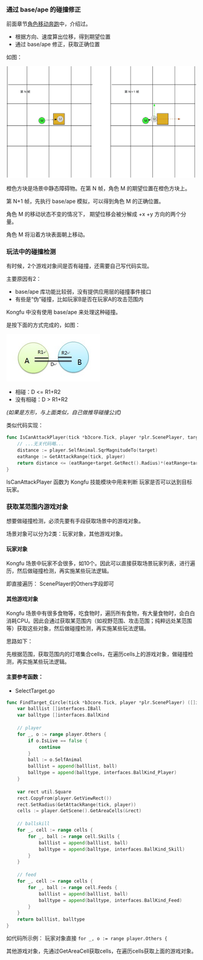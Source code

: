 ### 通过 base/ape 的碰撞修正

前面章节[角色移动奔跑](2.角色移动奔跑.md)中，介绍过。

  - 根据方向、速度算出位移，得到期望位置
  - 通过 base/ape 修正，获取正确位置

如图：

![图](assets/f.jpg)

橙色方块是场景中静态障碍物。在第 N 帧，角色 M 的期望位置在橙色方块上。

第 N+1 帧，先执行 base/ape 模拟，可以得到角色 M 的正确位置。

角色 M 的移动状态不变的情况下， 期望位移会被分解成 +x +y 方向的两个分量。

角色 M 将沿着方块表面朝上移动。


### 玩法中的碰撞检测

有时候，2个游戏对象间是否有碰撞，还需要自己写代码实现。

主要原因有2：

  - base/ape 库功能比较弱，没有提供应用层的碰撞事件接口
  - 有些是“伪”碰撞，比如玩家B是否在玩家A的攻击范围内

Kongfu 中没有使用 base/ape 来处理这种碰撞。

是按下面的方式完成的，如图：

![图](assets/g.jpg)

- 相碰：D <= R1+R2
- 没有相碰：D > R1+R2

*(如果是方形，与上面类似，自己做推导碰撞公式)*


类似代码实现：
```go
func IsCanAttackPlayer(tick *b3core.Tick, player *plr.ScenePlayer, target *bll.BallPlayer) bool {
	// ...无关代码略...
	distance := player.SelfAnimal.SqrMagnitudeTo(target)
	eatRange := GetAttackRange(tick, player)
	return distance <= (eatRange+target.GetRect().Radius)*(eatRange+target.GetRect().Radius)
}
```

IsCanAttackPlayer 函数为 Kongfu 技能模块中用来判断 玩家是否可以达到目标玩家。


### 获取某范围内游戏对象

想要做碰撞检测，必须先要有手段获取场景中的游戏对象。

场景对象可以分为2类：玩家对象，其他游戏对象。

#### 玩家对象

Kongfu 场景中玩家不会很多，如10个。因此可以直接获取场景玩家列表，进行遍历，然后做碰撞检测，再实施某些玩法逻辑。

即直接遍历： ScenePlayer的Others字段即可


#### 其他游戏对象

Kongfu 场景中有很多食物等，吃食物时，遍历所有食物，有大量食物时，会白白消耗CPU。因此会通过获取某范围内（如视野范围、攻击范围；纯粹远处某范围等）获取这些对象，然后做碰撞检测，再实施某些玩法逻辑。

思路如下：

先根据范围，获取范围内的灯塔集合cells，在遍历cells上的游戏对象，做碰撞检测，再实施某些玩法逻辑。

#### 主要参考函数：

- SelectTarget.go
```go
func FindTarget_Circle(tick *b3core.Tick, player *plr.ScenePlayer) ([]interfaces.IBall, []interfaces.BallKind) {
	var balllist []interfaces.IBall
	var balltype []interfaces.BallKind

	// player
	for _, o := range player.Others {
		if o.IsLive == false {
			continue
		}
		ball := o.SelfAnimal
		balllist = append(balllist, ball)
		balltype = append(balltype, interfaces.BallKind_Player)
	}

	var rect util.Square
	rect.CopyFrom(player.GetViewRect())
	rect.SetRadius(GetAttackRange(tick, player))
	cells := player.GetScene().GetAreaCells(&rect)

	// ballskill
	for _, cell := range cells {
		for _, ball := range cell.Skills {
			balllist = append(balllist, ball)
			balltype = append(balltype, interfaces.BallKind_Skill)
		}
	}

	// feed
	for _, cell := range cells {
		for _, ball := range cell.Feeds {
			balllist = append(balllist, ball)
			balltype = append(balltype, interfaces.BallKind_Feed)
		}
	}
	return balllist, balltype
}
```

如代码所示例：
玩家对象直接 `for _, o := range player.Others {`

其他游戏对象，先通过GetAreaCell获取cells，在遍历cells获取上面的游戏对象。
